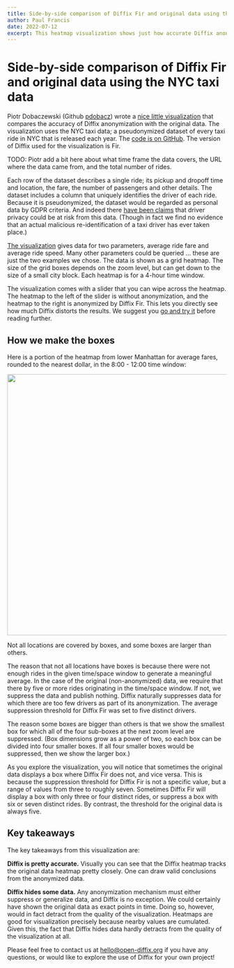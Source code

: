 ```yaml
---
title: Side-by-side comparison of Diffix Fir and original data using the NYC taxi data
author: Paul Francis
date: 2022-07-12
excerpt: This heatmap visualization shows just how accurate Diffix anonymization can be, even down to the city block.
---
```


# Side-by-side comparison of Diffix Fir and original data using the NYC taxi data

Piotr Dobaczewski (Github [pdobacz](https://github.com/pdobacz)) wrote a [nice little visualization](https://taxi-heatmap.open-diffix.org/) that compares the accuracy of Diffix anonymization with the original data. The visualization uses the NYC taxi data; a pseudonymized dataset of every taxi ride in NYC that is released each year. The [code is on GitHub](https://github.com/diffix/taxi-heatmap). The version of Diffix used for the visualization is Fir.

TODO: Piotr add a bit here about what time frame the data covers, the URL where the data came from, and the total number of rides.

Each row of the dataset describes a single ride; its pickup and dropoff time and location, the fare, the number of passengers and other details. The dataset includes a column that uniquely identifies the driver of each ride. Because it is pseudonymized, the dataset would be regarded as personal data by GDPR criteria. And indeed there [have been claims](https://vgc.engineering.nyu.edu/~juliana/pub/taxi-privacy.pdf) that driver privacy could be at risk from this data. (Though in fact we find no evidence that an actual malicious re-identification of a taxi driver has ever taken place.)

[The visualization](https://taxi-heatmap.open-diffix.org/) gives data for two parameters, average ride fare and average ride speed. Many other parameters could be queried ... these are just the two examples we chose. The data is shown as a grid heatmap. The size of the grid boxes depends on the zoom level, but can get down to the size of a small city block. Each heatmap is for a 4-hour time window.

The visualization comes with a slider that you can wipe across the heatmap. The heatmap to the left of the slider is without anonymization, and the heatmap to the right is anonymized by Diffix Fir. This lets you directly see how much Diffix distorts the results. We suggest you [go and try it](https://taxi-heatmap.open-diffix.org/) before reading further.

## How we make the boxes

Here is a portion of the heatmap from lower Manhattan for average fares, rounded to the nearest dollar, in the 8:00 - 12:00 time window:

<img src="figs/heatmap-ex.png" width="600">

Not all locations are covered by boxes, and some boxes are larger than others.

The reason that not all locations have boxes is because there were not enough rides in the given time/space window to generate a meaningful average. In the case of the original (non-anonymized) data, we require that there by five or more rides originating in the time/space window. If not, we suppress the data and publish nothing. Diffix naturally suppresses data for which there are too few drivers as part of its anonymization. The average suppression threshold for Diffix Fir was set to five distinct drivers.

The reason some boxes are bigger than others is that we show the smallest box for which all of the four sub-boxes at the next zoom level are suppressed. (Box dimensions grow as a power of two, so each box can be divided into four smaller boxes. If all four smaller boxes would be suppressed, then we show the larger box.)

As you explore the visualization, you will notice that sometimes the original data displays a box where Diffix Fir does not, and vice versa. This is because the suppression threshold for Diffix Fir is not a specific value, but a range of values from three to roughly seven. Sometimes Diffix Fir will display a box with only three or four distinct rides, or suppress a box with six or seven distinct rides. By contrast, the threshold for the original data is always five.

## Key takeaways

The key takeaways from this visualization are:

**Diffix is pretty accurate.** Visually you can see that the Diffix heatmap tracks the original data heatmap pretty closely. One can draw valid conclusions from the anonymized data.

**Diffix hides some data.** Any anonymization mechanism must either suppress or generalize data, and Diffix is no exception. We could certainly have shown the original data as exact points in time. Doing so, however, would in fact detract from the quality of the visualization. Heatmaps are good for visualization precisely because nearby values are cumulated. Given this, the fact that Diffix hides data hardly detracts from the quality of the visualization at all.

Please feel free to contact us at hello@open-diffix.org if you have any questions, or would like to explore the use of Diffix for your own project!


